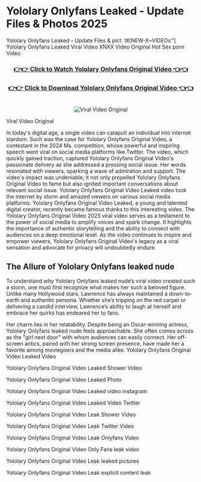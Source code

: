 # Yololary Onlyfans Leaked - Update Files & Photos 2025

Yololary Onlyfans Leaked - Update Files & pict. !#[NEW-X~VIDEOs™] Yololary Onlyfans Leaked Viral Video XNXX Video Original Hot Sex porn Video
<br>
<div align="center">
<h3><a href="https://links2leaks.com?utm_source=yololary&utm_medium=gitlong" rel="nofollow">👉👉 Click to Watch Yololary Onlyfans Original Video 👈👈</a></h3>
<h3><a href="https://links2leaks.com?utm_source=yololary&utm_medium=gitlong" rel="nofollow">👉👉 Click to Download Yololary Onlyfans Original Video 👈👈</a></h3>
<br>
<a href="https://links2leaks.com?utm_source=yololary&utm_medium=gitlong" rel="nofollow"><img src="https://i.ibb.co/Gkj2r4b/banner.png" alt="Viral Video Original" style="max-width: 100%; display: inline-block;" data-target="animated-image.originalImage"></a>
</div>

Viral Video Original

In today's digital age, a single video can catapult an individual into internet stardom. Such was the case for Yololary Onlyfans Original Video, a contestant in the 2024 Ms. competition, whose powerful and inspiring speech went viral on social media platforms like Twitter.
The video, which quickly gained traction, captured Yololary Onlyfans Original Video's passionate delivery as she addressed a pressing social issue. Her words resonated with viewers, sparking a wave of admiration and support. The video's impact was undeniable; it not only propelled Yololary Onlyfans Original Video to fame but also ignited important conversations about relevant social issue.
Yololary Onlyfans Original Video Leaked video took the internet by storm and amazed viewers on various social media platforms. Yololary Onlyfans Original Video Leaked, a young and talented digital creator, recently became famous thanks to this interesting video.
The Yololary Onlyfans Original Video 2025 viral video serves as a testament to the power of social media to amplify voices and spark change. It highlights the importance of authentic storytelling and the ability to connect with audiences on a deep emotional level. As the video continues to inspire and empower viewers, Yololary Onlyfans Original Video's legacy as a viral sensation and advocate for privacy will undoubtedly endure.

<h2>The Allure of Yololary Onlyfans leaked nude</h2>


To understand why Yololary Onlyfans leaked nude’s viral video created such a storm, one must first recognize what makes her such a beloved figure. Unlike many Hollywood stars, Lawrence has always maintained a down-to-earth and authentic persona. Whether she’s tripping on the red carpet or delivering a candid interview, Lawrence’s ability to laugh at herself and embrace her quirks has endeared her to fans.

Her charm lies in her relatability. Despite being an Oscar-winning actress, Yololary Onlyfans leaked nude feels approachable. She often comes across as the "girl next door" with whom audiences can easily connect. Her off-screen antics, paired with her strong screen presence, have made her a favorite among moviegoers and the media alike.
Yololary Onlyfans Original Video Leaked Video

Yololary Onlyfans Original Video Leaked Shower Video

Yololary Onlyfans Original Video Leaked Photo

Yololary Onlyfans Original Video Leaked video instagram

Yololary Onlyfans Original Video Leaked Video Twitter

Yololary Onlyfans Original Video Leak Shower Video

Yololary Onlyfans Original Video Leak Twitter Video

Yololary Onlyfans Original Video Leak Onlyfans Video

Yololary Onlyfans Original Video Only Fans leak video

Yololary Onlyfans Original Video Leak leaked pictures

Yololary Onlyfans Original Video Leak explicit content leak